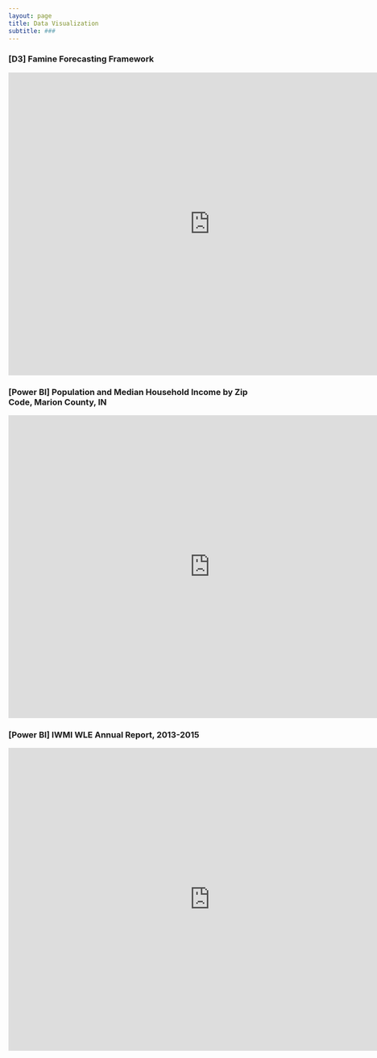 ```yaml
---
layout: page
title: Data Visualization
subtitle: ###
---
```


### [D3] Famine Forecasting Framework 

<iframe width="800" height="600" src="https://cdn.rawgit.com/aish-venkat/f0d85e296cecc5a9ba97288a06b6f797/raw/f93853eb9cbb9f5d8a52650687cdfb36109b64a7/index.html" frameborder="0" allowFullScreen="true"></iframe>

### [Power BI] Population and Median Household Income by Zip Code, Marion County, IN 

<iframe width="800" height="600" src="https://app.powerbi.com/view?r=eyJrIjoiYjJkM2IwNTQtODRiMC00OTlkLWI5NjctN2JmNDVmYzBhYjVlIiwidCI6ImZiYmY2YzYwLTAzNDQtNGMyOS05NDU5LTcyNTY4NTczOWIxOSIsImMiOjN9" frameborder="0" allowFullScreen="true"></iframe>

<br>

### [Power BI] IWMI WLE Annual Report, 2013-2015 

<iframe width="800" height="600" src="https://app.powerbi.com/view?r=eyJrIjoiOTMzMzdiZWItOWFlZi00ZDZmLWIwYzUtZDMzYjgzODgwYzIxIiwidCI6ImZiYmY2YzYwLTAzNDQtNGMyOS05NDU5LTcyNTY4NTczOWIxOSIsImMiOjN9" frameborder="0" allowFullScreen="true"></iframe>


